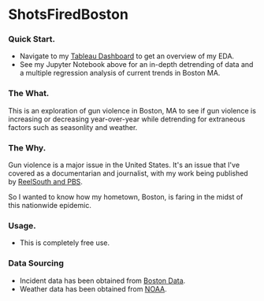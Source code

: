 # ShotsFiredBoston

### Quick Start.
- Navigate to my [Tableau Dashboard](https://public.tableau.com/app/profile/mark.kammel/viz/Book1_17065418640970/Dashboard6) to get an overview of my EDA.
- See my Jupyter Notebook above for an in-depth detrending of data and a multiple regression analysis of current trends in Boston MA.

### The What.
This is an exploration of gun violence in Boston, MA to see if gun violence is increasing or decreasing year-over-year while detrending for extraneous factors such as seasonlity and weather.

### The Why.
Gun violence is a major issue in the United States. It's an issue that I've covered as a documentarian and journalist, with my work being published by [ReelSouth and PBS](https://vimeo.com/manage/videos/342489890).

So I wanted to know how my hometown, Boston, is faring in the midst of this nationwide epidemic.

### Usage.
- This is completely free use.

### Data Sourcing
- Incident data has been obtained from [Boston Data](https://data.boston.gov/dataset/shootings).
- Weather data has been obtained from [NOAA](https://www.ncei.noaa.gov/cdo-web/).